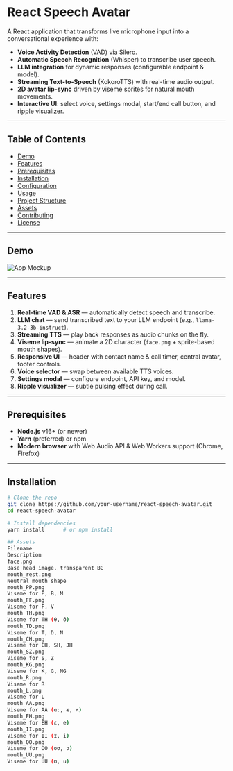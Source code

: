 # React Speech Avatar

A React application that transforms live microphone input into a conversational experience with:

- **Voice Activity Detection** (VAD) via Silero.  
- **Automatic Speech Recognition** (Whisper) to transcribe user speech.  
- **LLM integration** for dynamic responses (configurable endpoint & model).  
- **Streaming Text-to-Speech** (KokoroTTS) with real-time audio output.  
- **2D avatar lip-sync** driven by viseme sprites for natural mouth movements.  
- **Interactive UI**: select voice, settings modal, start/end call button, and ripple visualizer.

---

## Table of Contents

- [Demo](#demo)  
- [Features](#features)  
- [Prerequisites](#prerequisites)  
- [Installation](#installation)  
- [Configuration](#configuration)  
- [Usage](#usage)  
- [Project Structure](#project-structure)  
- [Assets](#assets)  
- [Contributing](#contributing)  
- [License](#license)  

---

## Demo

![App Mockup](./chatwindow.png)

---

## Features

1. **Real-time VAD & ASR** — automatically detect speech and transcribe.  
2. **LLM chat** — send transcribed text to your LLM endpoint (e.g., `llama-3.2-3b-instruct`).  
3. **Streaming TTS** — play back responses as audio chunks on the fly.  
4. **Viseme lip-sync** — animate a 2D character (`face.png` + sprite-based mouth shapes).  
5. **Responsive UI** — header with contact name & call timer, central avatar, footer controls.  
6. **Voice selector** — swap between available TTS voices.  
7. **Settings modal** — configure endpoint, API key, and model.  
8. **Ripple visualizer** — subtle pulsing effect during call.

---

## Prerequisites

- **Node.js** v16+ (or newer)  
- **Yarn** (preferred) or npm  
- **Modern browser** with Web Audio API & Web Workers support (Chrome, Firefox)  

---

## Installation

```bash
# Clone the repo
git clone https://github.com/your-username/react-speech-avatar.git
cd react-speech-avatar

# Install dependencies
yarn install      # or npm install

## Assets
Filename
Description
face.png
Base head image, transparent BG
mouth_rest.png
Neutral mouth shape
mouth_PP.png
Viseme for P, B, M
mouth_FF.png
Viseme for F, V
mouth_TH.png
Viseme for TH (θ, ð)
mouth_TD.png
Viseme for T, D, N
mouth_CH.png
Viseme for CH, SH, JH
mouth_SZ.png
Viseme for S, Z
mouth_KG.png
Viseme for K, G, NG
mouth_R.png
Viseme for R
mouth_L.png
Viseme for L
mouth_AA.png
Viseme for AA (ɑː, æ, ʌ)
mouth_EH.png
Viseme for EH (ɛ, e)
mouth_II.png
Viseme for II (ɪ, i)
mouth_OO.png
Viseme for OO (oʊ, ɔ)
mouth_UU.png
Viseme for UU (ʊ, u)
